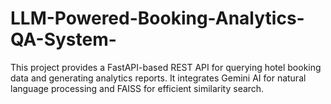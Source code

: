 # LLM-Powered-Booking-Analytics-QA-System-
This project provides a FastAPI-based REST API for querying hotel booking data and generating analytics reports. It integrates Gemini AI for natural language processing and FAISS for efficient similarity search.
